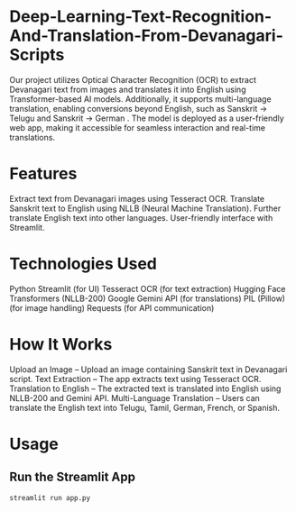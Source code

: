 # Deep-Learning-Text-Recognition-And-Translation-From-Devanagari-Scripts
Our project utilizes Optical Character Recognition (OCR) to extract Devanagari text from images and translates it into English using Transformer-based AI models. Additionally, it supports multi-language translation, enabling conversions beyond English, such as Sanskrit → Telugu and Sanskrit → German . The model is deployed as a user-friendly web app, making it accessible for seamless interaction and real-time translations.
# Features
Extract text from Devanagari images using Tesseract OCR.
Translate Sanskrit text to English using NLLB (Neural Machine Translation).
Further translate English text into other languages.
User-friendly interface with Streamlit.
# Technologies Used
Python
Streamlit (for UI)
Tesseract OCR (for text extraction)
Hugging Face Transformers (NLLB-200)
Google Gemini API (for translations)
PIL (Pillow) (for image handling)
Requests (for API communication)
# How It Works
Upload an Image – Upload an image containing Sanskrit text in Devanagari script.
Text Extraction – The app extracts text using Tesseract OCR.
Translation to English – The extracted text is translated into English using NLLB-200 and Gemini API.
Multi-Language Translation – Users can translate the English text into Telugu, Tamil, German, French, or Spanish.
# Usage
## Run the Streamlit App
```
streamlit run app.py
```
